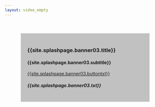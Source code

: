 ```yaml
---
layout: video_empty
---
```

<style>
body {
  background-image: url('{{site.splashpage.banner03.image}}');
  background-repeat: no-repeat;
  background-attachment: fixed; 
  background-size: 100% 100%;
}
div.transbox {
margin: 10%;
padding: 4%;
background: rgba(55, 55, 55, 0.3) /* Green background with 30% opacity */
}
</style>
<!-- Mask & flexbox options-->
<div class="conteiner-fluid bkimage">
<div class=" conteiner white-text text-center  transbox ">
<!-- Content -->
        <!--Grid row-->
  <div class="row wow fadeIn p-4 ">
  <!--Grid column-->
    <div class="col-md-6 mb-4 white-text text-center  ">
 <!-- <div class="mt-5 white-text mx-5 "> -->
        <h3 class=" font-weight-bold"><strong>{{site.splashpage.banner03.title}}</strong></h3>
        <h4 class=""><strong>{{site.splashpage.banner03.subtitle}}</strong></h4>
    </div>
    <div class="col-md-6 mb-4 white-text text-center text-md-left p-4">
        <a target="_blank" href="{{site.splashpage.banner03.link}}" class="btn btn-indigo btn-lg">{{site.splashpage.banner03.buttontxt}}
        <i class="fas {{site.splashpage.banner03.buttonicon}} ml-2"></i> </a>
    </div>
  </div>
        <h5 class="mb-7 text-md-leftr  "><strong>{{site.splashpage.banner03.txt}}</strong></h5>
   </div>
</div>